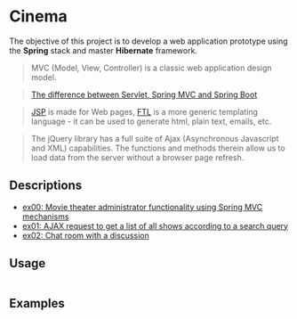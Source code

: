 # Cinema
The objective of this project is to develop a web application prototype using the **Spring** stack and
master **Hibernate** framework.
>MVC (Model, View, Controller) is a classic web application design model.

>[The difference between Servlet, Spring MVC and Spring Boot](https://javarush.com/groups/posts/3189-raznica-mezhdu-servlet-spring-mvc-i-spring-boot)

>[JSP](https://github.com/rbiodies/FWA/tree/main/ex02/Cinema/src/main/webapp/WEB-INF/jsp) is made for Web pages, [FTL](https://github.com/rbiodies/Cinema/tree/master/ex02/Cinema/src/main/webapp/WEB-INF/views) is a more generic templating language - it can be used to generate html, plain text, emails, etc.

>The jQuery library has a full suite of Ajax (Asynchronous Javascript and XML) capabilities. The functions and methods therein allow us to load data from the server without a browser page refresh.
## Descriptions
- [ex00: Movie theater administrator functionality using Spring MVC mechanisms](https://github.com/rbiodies/Cinema/tree/main/ex00/Cinema)
- [ex01: AJAX request to get a list of all shows according to a search query](https://github.com/rbiodies/Cinema/tree/master/ex01/Cinema)
- [ex02: Chat room with a discussion](https://github.com/rbiodies/Cinema/tree/main/ex02/Cinema)
## Usage
```
```
## Examples
